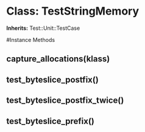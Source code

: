 # Class: TestStringMemory
**Inherits:** Test::Unit::TestCase
    




#Instance Methods
## capture_allocations(klass) [](#method-i-capture_allocations)

## test_byteslice_postfix() [](#method-i-test_byteslice_postfix)

## test_byteslice_postfix_twice() [](#method-i-test_byteslice_postfix_twice)

## test_byteslice_prefix() [](#method-i-test_byteslice_prefix)

